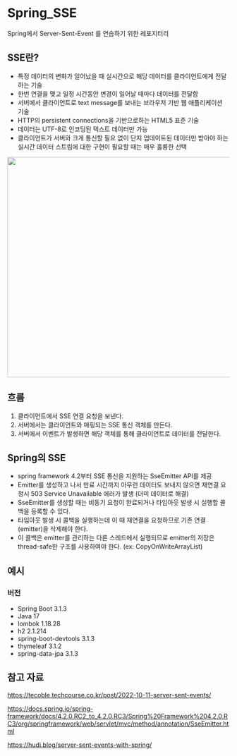 # Spring_SSE
Spring에서 Server-Sent-Event 를 연습하기 위한 레포지터리

## SSE란?
- 특정 데이터의 변화가 일어났을 때 실시간으로 해당 데이터를 클라이언트에게 전달하는 기술
- 한번 연결을 맺고 일정 시간동안 변경이 일어날 때마다 데이터를 전달함
- 서버에서 클라이언트로 text message를 보내는 브라우저 기반 웹 애플리케이션 기술
- HTTP의 persistent connections을 기반으로하는 HTML5 표준 기술
- 데이터는 UTF-8로 인코딩된 텍스트 데이터만 가능
- 클라이언트가 서버와 크게 통신할 필요 없이 단지 업데이트된 데이터만 받아야 하는 실시간 데이터 스트림에 대한 구현이 필요할 때는 매우 훌륭한 선택

<img src="https://github.com/JSY8869/Spring_SSE/assets/65009713/c5025a61-f800-43aa-9290-3119059cf7d2" width="700" height="500"/>

## 흐름
1. 클라이언트에서 SSE 연결 요청을 보낸다.
2. 서버에서는 클라이언트와 매핑되는 SSE 통신 객체를 만든다.
3. 서버에서 이벤트가 발생하면 해당 객체를 통해 클라이언트로 데이터를 전달한다.

## Spring의 SSE
- spring framework 4.2부터 SSE 통신을 지원하는 SseEmitter API를 제공
- Emitter를 생성하고 나서 만료 시간까지 아무런 데이터도 보내지 않으면 재연결 요청시 503 Service Unavailable 에러가 발생 (더미 데이터로 해결)
- SseEmitter를 생성할 때는 비동기 요청이 완료되거나 타임아웃 발생 시 실행할 콜백을 등록할 수 있다.
- 타임아웃 발생 시 콜백을 실행하는데 이 때 재연결을 요청하므로 기존 연결(emitter)을 삭제해야 한다.
- 이 콜백은 emitter를 관리하는 다른 스레드에서 실행되므로 emitter의 저장은 thread-safe한 구조를 사용하여야 한다. (ex: CopyOnWriteArrayList)

## 예시
### 버전
- Spring Boot 3.1.3
- Java 17
- lombok 1.18.28
- h2 2.1.214
- spring-boot-devtools 3.1.3
- thymeleaf 3.1.2
- spring-data-jpa 3.1.3

## 참고 자료
https://tecoble.techcourse.co.kr/post/2022-10-11-server-sent-events/

https://docs.spring.io/spring-framework/docs/4.2.0.RC2_to_4.2.0.RC3/Spring%20Framework%204.2.0.RC3/org/springframework/web/servlet/mvc/method/annotation/SseEmitter.html

https://hudi.blog/server-sent-events-with-spring/
